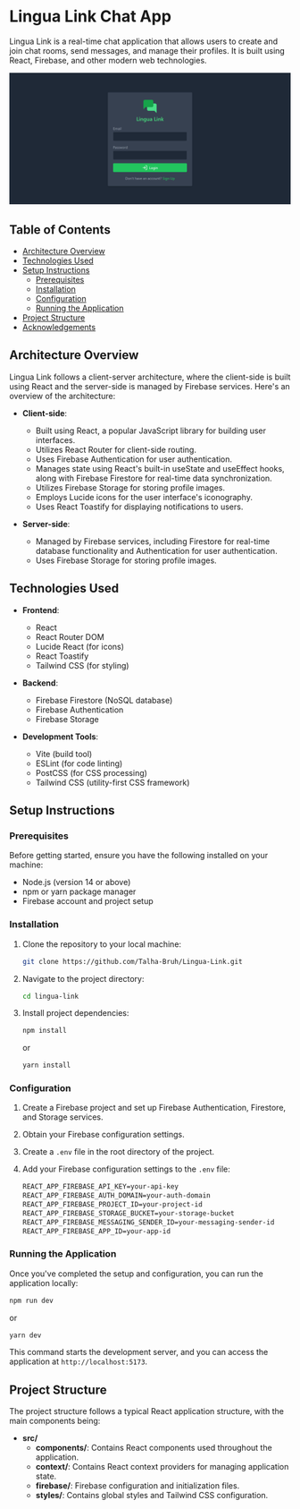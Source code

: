 # Lingua Link Chat App

Lingua Link is a real-time chat application that allows users to create and join chat rooms, send messages, and manage their profiles. It is built using React, Firebase, and other modern web technologies.


![Lingua Link](./public/Screenshot.png)

## Table of Contents

- [Architecture Overview](#architecture-overview)
- [Technologies Used](#technologies-used)
- [Setup Instructions](#setup-instructions)
  - [Prerequisites](#prerequisites)
  - [Installation](#installation)
  - [Configuration](#configuration)
  - [Running the Application](#running-the-application)
- [Project Structure](#project-structure)
- [Acknowledgements](#acknowledgements)

## Architecture Overview

Lingua Link follows a client-server architecture, where the client-side is built using React and the server-side is managed by Firebase services. Here's an overview of the architecture:

- **Client-side**:

  - Built using React, a popular JavaScript library for building user interfaces.
  - Utilizes React Router for client-side routing.
  - Uses Firebase Authentication for user authentication.
  - Manages state using React's built-in useState and useEffect hooks, along with Firebase Firestore for real-time data synchronization.
  - Utilizes Firebase Storage for storing profile images.
  - Employs Lucide icons for the user interface's iconography.
  - Uses React Toastify for displaying notifications to users.

- **Server-side**:
  - Managed by Firebase services, including Firestore for real-time database functionality and Authentication for user authentication.
  - Uses Firebase Storage for storing profile images.

## Technologies Used

- **Frontend**:

  - React
  - React Router DOM
  - Lucide React (for icons)
  - React Toastify
  - Tailwind CSS (for styling)

- **Backend**:

  - Firebase Firestore (NoSQL database)
  - Firebase Authentication
  - Firebase Storage

- **Development Tools**:
  - Vite (build tool)
  - ESLint (for code linting)
  - PostCSS (for CSS processing)
  - Tailwind CSS (utility-first CSS framework)

## Setup Instructions

### Prerequisites

Before getting started, ensure you have the following installed on your machine:

- Node.js (version 14 or above)
- npm or yarn package manager
- Firebase account and project setup

### Installation

1. Clone the repository to your local machine:

   ```bash
   git clone https://github.com/Talha-Bruh/Lingua-Link.git
   ```

2. Navigate to the project directory:

   ```bash
   cd lingua-link
   ```

3. Install project dependencies:

   ```bash
   npm install
   ```

   or

   ```bash
   yarn install
   ```

### Configuration

1. Create a Firebase project and set up Firebase Authentication, Firestore, and Storage services.
2. Obtain your Firebase configuration settings.
3. Create a `.env` file in the root directory of the project.
4. Add your Firebase configuration settings to the `.env` file:

   ```plaintext
   REACT_APP_FIREBASE_API_KEY=your-api-key
   REACT_APP_FIREBASE_AUTH_DOMAIN=your-auth-domain
   REACT_APP_FIREBASE_PROJECT_ID=your-project-id
   REACT_APP_FIREBASE_STORAGE_BUCKET=your-storage-bucket
   REACT_APP_FIREBASE_MESSAGING_SENDER_ID=your-messaging-sender-id
   REACT_APP_FIREBASE_APP_ID=your-app-id
   ```

### Running the Application

Once you've completed the setup and configuration, you can run the application locally:

```bash
npm run dev
```

or

```bash
yarn dev
```

This command starts the development server, and you can access the application at `http://localhost:5173`.

## Project Structure

The project structure follows a typical React application structure, with the main components being:

- **src/**
  - **components/**: Contains React components used throughout the application.
  - **context/**: Contains React context providers for managing application state.
  - **firebase/**: Firebase configuration and initialization files.
  - **styles/**: Contains global styles and Tailwind CSS configuration.

